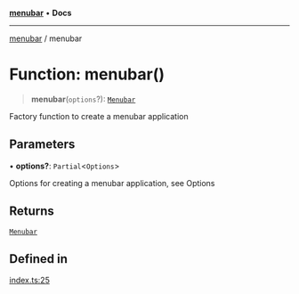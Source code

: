 [**menubar**](../README.md) • **Docs**

***

[menubar](../globals.md) / menubar

# Function: menubar()

> **menubar**(`options`?): [`Menubar`](../classes/Menubar.md)

Factory function to create a menubar application

## Parameters

• **options?**: `Partial`\<`Options`\>

Options for creating a menubar application, see
Options

## Returns

[`Menubar`](../classes/Menubar.md)

## Defined in

[index.ts:25](https://github.com/max-mapper/menubar/blob/8eb6e35e26e8e3795d5801b6d7450ac7faf9571d/src/index.ts#L25)
